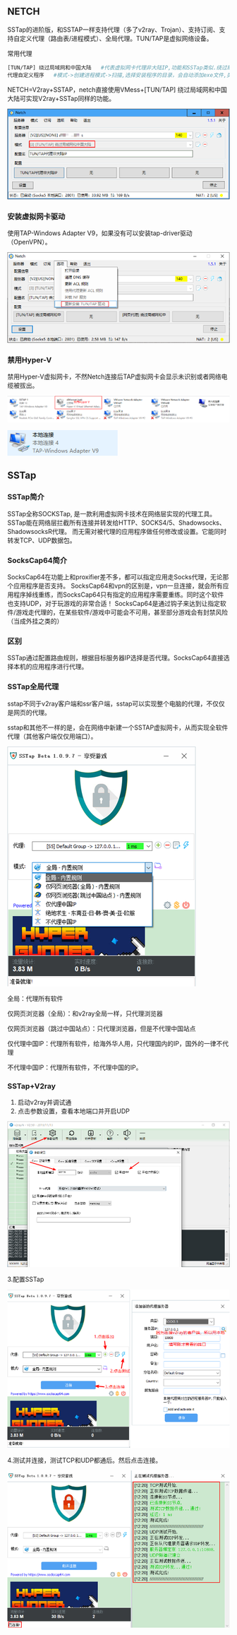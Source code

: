 ## NETCH

SSTap的进阶版，和SSTAP一样支持代理（多了v2ray、Trojan）、支持订阅、支持自定义代理（路由表/进程模式）、全局代理。TUN/TAP是虚拟网络设备。

常用代理

```bash
[TUN/TAP] 绕过局域网和中国大陆   #代表虚拟网卡代理非大陆IP,功能和SSTap类似.绕过局域网即SSTap的全局模式.
代理自定义程序   #模式->创建进程模式->扫描,选择安装程序的目录，会自动添加exe文件,类似于SocksCap64
```

NETCH=V2ray+SSTAP，netch直接使用VMess+[TUN/TAP] 绕过局域网和中国大陆可实现V2ray+SSTap同样的功能。

![image-20200726100359585](../SSTap&NETCH/images/image_2021-03-21_20-46-10.png)

### 安装虚拟网卡驱动

使用TAP-Windows Adapter V9，如果没有可以安装tap-driver驱动（OpenVPN）。

![image-20200726100359585](../SSTap&NETCH/images/Snipaste_2021-03-22_17-06-44.png)

### 禁用Hyper-V

禁用Hyper-V虚拟网卡，不然Netch连接后TAP虚拟网卡会显示未识别或者网络电缆被拔出。

![image-20200726100359585](../SSTap&NETCH/images/Snipaste_2021-03-22_16-05-16.png)

![image-20200726100359585](../SSTap&NETCH/images/Snipaste_2021-03-22_16-36-32.png)

## SSTap

### SSTap简介
SSTap全称SOCKSTap, 是一款利用虚拟网卡技术在网络层实现的代理工具。SSTap能在网络层拦截所有连接并转发给HTTP、SOCKS4/5、Shadowsocks、ShadowsocksR代理。
而无需对被代理的应用程序做任何修改或设置。它能同时转发TCP、UDP数据包。

### SocksCap64简介
SocksCap64在功能上和proxifier差不多，都可以指定应用走Socks代理，无论那个应用程序是否支持。
SocksCap64和vpn的区别是，vpn一旦连接，就会所有应用程序掉线重练，而SocksCap64只有指定的应用程序需要重练。同时这个软件也支持UDP，对于玩游戏的非常合适！
SocksCap64是通过钩子来达到让指定软件/游戏走代理的，在某些软件/游戏中可能会不可用，甚至部分游戏会有封禁风险（当成外挂之类的）

### 区别
SSTap通过配置路由规则，根据目标服务器IP选择是否代理。SocksCap64直接选择本机的应用程序进行代理。

### SSTap全局代理

sstap不同于v2ray客户端和ssr客户端，sstap可以实现整个电脑的代理，不仅仅是网页的代理。

sstap和其他不一样的是，会在网络中新建一个SSTAP虚拟网卡，从而实现全软件代理（其他客户端仅仅用端口）。

![image-20200726100359585](../SSTap&NETCH/images/image-20200726100359585.png)

全局：代理所有软件

仅网页浏览器（全局）：和v2ray全局一样，只代理浏览器

仅网页浏览器（跳过中国站点）：只代理浏览器，但是不代理中国站点

仅代理中国IP：代理所有软件，给海外华人用，只代理国内的IP，国外的一律不代理

不代理中国IP：代理所有软件，不代理中国的IP。

### SSTap+V2ray

1. 启动v2ray并调试通
2. 点击参数设置，查看本地端口并开启UDP

![image-20200726100921268](../SSTap&NETCH/images/image-20200726100921268.png)

3.配置SSTap

![image-20200726101209631](../SSTap&NETCH/images/image-20200726101209631.png)

4.测试并连接，测试TCP和UDP都通后。然后点击连接。

![image-20200726101305739](../SSTap&NETCH/images/image-20200726101305739.png)

